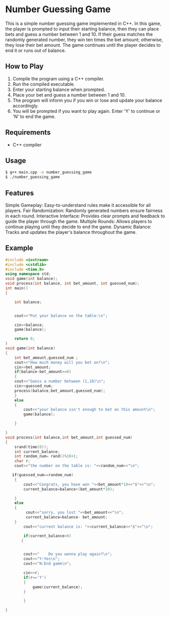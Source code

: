 # Number Guessing Game

This is a simple number guessing game implemented in C++. In this game, the player is prompted to input their starting balance, then they can place bets and guess a number between 1 and 10. If their guess matches the randomly generated number, they win ten times the bet amount; otherwise, they lose their bet amount. The game continues until the player decides to end it or runs out of balance.

## How to Play

1. Compile the program using a C++ compiler.
2. Run the compiled executable.
3. Enter your starting balance when prompted.
4. Place your bet and guess a number between 1 and 10.
5. The program will inform you if you win or lose and update your balance accordingly.
6. You will be prompted if you want to play again. Enter 'Y' to continue or 'N' to end the game.

## Requirements

- C++ compiler

## Usage

```bash
$ g++ main.cpp -o number_guessing_game
$ ./number_guessing_game
```

## Features

  Simple Gameplay: Easy-to-understand rules make it accessible for all players.
    Fair Randomization: Randomly generated numbers ensure fairness in each round.
    Interactive Interface: Provides clear prompts and feedback to guide the player through the game.
    Multiple Rounds: Allows players to continue playing until they decide to end the game.
    Dynamic Balance: Tracks and updates the player's balance throughout the game.

## Example
```cpp
#include <iostream>
#include <cstdlib>
#include <time.h>
using namespace std;
void game(int balance);
void process(int balance, int bet_amount, int guessed_num);
int main()
{

    int balance;


    cout<<"Put your balance on the table:\n";

    cin>>balance;
    game(balance);

    return 0;
}
void game(int balance)
{
    int bet_amount,guessed_num ;
    cout<<"How much money will you bet on?\n";
    cin>>bet_amount;
    if(balance-bet_amount>=0)
    {
    cout<<"Guess a number between (1,10)\n";
    cin>>guessed_num;
    process(balance,bet_amount,guessed_num);
    }
    else
    {
        cout<<"your balance isn't enough to bet on this amount\n";
        game(balance);

    }

}
void process(int balance,int bet_amount,int guessed_num)
{
    srand(time(0));
    int current_balance;
    int random_num= rand()%10+1;
    char r;
    cout<<"the number on the table is: "<<random_num<<"\n";

   if(guessed_num==random_num)
    {
        cout<<"Congrats, you have won "<<bet_amount*10<<"$"<<"\n";
        current_balance=balance+(bet_amount*10);

    }
    else
    {
         cout<<"sorry, you lost "<<bet_amount<<"\n";
         current_balance=balance- bet_amount;
    }
        cout<<"current balance is: "<<current_balance<<"$"<<"\n";

        if(current_balance>0)
       {


        cout<<"    Do you wanna play again?\n";
        cout<<"Y:Yes\n";
        cout<<"N:End game\n";

        cin>>r;
        if(r=='Y')
        {
            game(current_balance);
        }

        }

}


